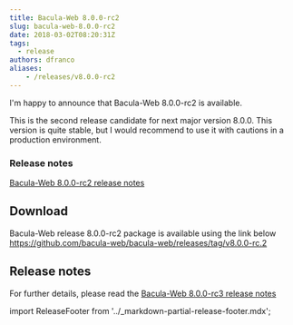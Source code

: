 ```yaml
---
title: Bacula-Web 8.0.0-rc2
slug: bacula-web-8.0.0-rc2
date: 2018-03-02T08:20:31Z
tags:
  - release
authors: dfranco
aliases:
    - /releases/v8.0.0-rc2
---
```


I'm happy to announce that Bacula-Web 8.0.0-rc2 is available.

<!-- truncate -->

This is the second release candidate for next major version 8.0.0.
This version is quite stable, but I would recommend to use it with cautions in a production environment.

### Release notes

[Bacula-Web 8.0.0-rc2 release notes](https://github.com/bacula-web/bacula-web/releases/tag/v8.0.0-rc.2)

## Download

Bacula-Web release 8.0.0-rc2 package is available using the link below
https://github.com/bacula-web/bacula-web/releases/tag/v8.0.0-rc.2

## Release notes

For further details, please read the [Bacula-Web 8.0.0-rc3 release notes](https://github.com/bacula-web/bacula-web/releases/tag/v8.0.0-rc.3)

import ReleaseFooter from '../_markdown-partial-release-footer.mdx';

<ReleaseFooter />
